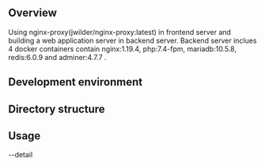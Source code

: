 ## Overview

Using nginx-proxy(jwilder/nginx-proxy:latest) in frontend server and building a web application server in backend server.
Backend server inclues 4 docker containers contain nginx:1.19.4, php:7.4-fpm, mariadb:10.5.8, redis:6.0.9 and adminer:4.7.7 .


## Development environment



## Directory structure



## Usage

--detail

